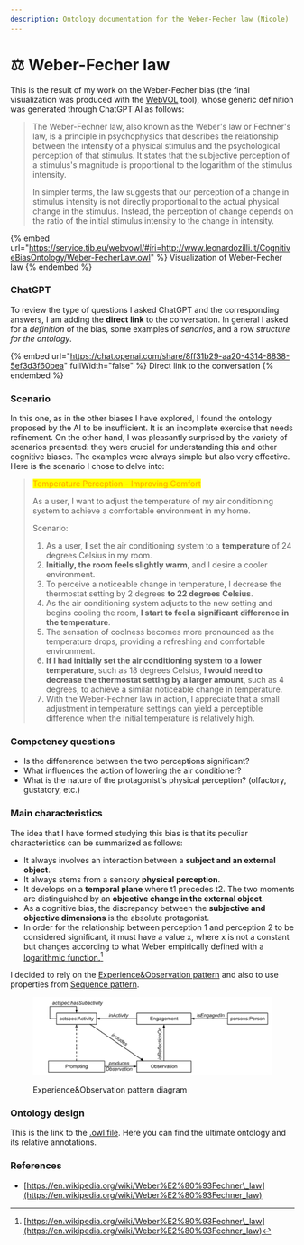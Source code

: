 ```yaml
---
description: Ontology documentation for the Weber-Fecher law (Nicole)
---
```


# ⚖️ Weber-Fecher law

This is the result of my work on the Weber-Fecher bias (the final visualization was produced with the [WebVOL](http://vowl.visualdataweb.org/webvowl.html) tool), whose generic definition was generated through ChatGPT AI as follows:

> The Weber-Fechner law, also known as the Weber's law or Fechner's law, is a principle in psychophysics that describes the relationship between the intensity of a physical stimulus and the psychological perception of that stimulus. It states that the subjective perception of a stimulus's magnitude is proportional to the logarithm of the stimulus intensity.
>
> In simpler terms, the law suggests that our perception of a change in stimulus intensity is not directly proportional to the actual physical change in the stimulus. Instead, the perception of change depends on the ratio of the initial stimulus intensity to the change in intensity.

{% embed url="https://service.tib.eu/webvowl/#iri=http://www.leonardozilli.it/CognitiveBiasOntology/Weber-FecherLaw.owl" %}
Visualization of Weber-Fecher law
{% endembed %}

### ChatGPT

To review the type of questions I asked ChatGPT and the corresponding answers, I am adding the **direct link** to the conversation. In general I asked for a _definition_ of the bias, some examples of _senarios_, and a row _structure for the ontology_.

{% embed url="https://chat.openai.com/share/8ff31b29-aa20-4314-8838-5ef3d3f60bea" fullWidth="false" %}
Direct link to the conversation
{% endembed %}

### Scenario

In this one, as in the other biases I have explored, I found the ontology proposed by the AI to be insufficient. It is an incomplete exercise that needs refinement. On the other hand, I was pleasantly surprised by the variety of scenarios presented: they were crucial for understanding this and other cognitive biases. The examples were always simple but also very effective. Here is the scenario I chose to delve into:

> <mark style="color:orange;">Temperature Perception - Improving Comfort</mark>
>
> As a user, I want to adjust the temperature of my air conditioning system to achieve a comfortable environment in my home.
>
> Scenario:
>
> 1. As a user, **I** set the air conditioning system to a **temperature** of 24 degrees Celsius in my room.
> 2. **Initially, the room feels slightly warm**, and I desire a cooler environment.
> 3. To perceive a noticeable change in temperature, I decrease the thermostat setting by 2 degrees **to 22 degrees Celsius**.
> 4. As the air conditioning system adjusts to the new setting and begins cooling the room, **I start to feel a significant difference in the temperature**.
> 5. The sensation of coolness becomes more pronounced as the temperature drops, providing a refreshing and comfortable environment.
> 6. **If I had initially set the air conditioning system to a lower temperature**, such as 18 degrees Celsius, **I would need to decrease the thermostat setting by a larger amount**, such as 4 degrees, to achieve a similar noticeable change in temperature.
> 7. With the Weber-Fechner law in action, I appreciate that a small adjustment in temperature settings can yield a perceptible difference when the initial temperature is relatively high.

### Competency questions

* Is the diffenerence between the two perceptions significant?
* What influences the action of lowering the air conditioner?
* What is the nature of the protagonist's physical perception? (olfactory, gustatory, etc.)

### Main characteristics

The idea that I have formed studying this bias is that its peculiar characteristics can be summarized as follows:

* It always involves an interaction between a **subject and an external object**.
* It always stems from a sensory **physical perception**.
* It develops on a **temporal plane** where t1 precedes t2. The two moments are distinguished by an **objective change in the external object**.
* As a cognitive bias, the discrepancy between the **subjective and objective dimensions** is the absolute protagonist.
* In order for the relationship between perception 1 and perception 2 to be considered significant, it must have a value x, where x is not a constant but changes according to what Weber empirically defined with a [logarithmic function.](#user-content-fn-1)[^1]

I decided to rely on the [Experience\&Observation pattern](http://ontologydesignpatterns.org/wiki/Submissions:Experience_%26_Observation) and also to use properties from [Sequence pattern](http://ontologydesignpatterns.org/wiki/Submissions:Sequence).

<figure><img src="../.gitbook/assets/i.png" alt=""><figcaption><p>Experience&#x26;Observation pattern diagram</p></figcaption></figure>

### Ontology design

This is the link to the [.owl file](https://github.com/leonardozilli/CognitiveBiasOntology/blob/main/Weber-FecherLaw.owl). Here you can find the ultimate ontology and its relative annotations.

### References

* [https://en.wikipedia.org/wiki/Weber%E2%80%93Fechner\_law](https://en.wikipedia.org/wiki/Weber%E2%80%93Fechner_law)



[^1]: [https://en.wikipedia.org/wiki/Weber%E2%80%93Fechner\_law](https://en.wikipedia.org/wiki/Weber%E2%80%93Fechner_law)
